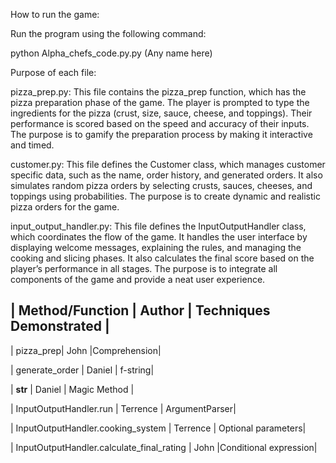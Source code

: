 How to run the game:

Run the program using the following command:

python Alpha_chefs_code.py.py (Any name here)

Purpose of each file:

pizza_prep.py:
This file contains the pizza_prep function, which has the pizza preparation phase of the game. The player is prompted to type the ingredients for the pizza (crust, size, sauce, cheese, and toppings). Their performance is scored based on the speed and accuracy of their inputs. The purpose is to gamify the preparation process by making it interactive and timed.

customer.py:
This file defines the Customer class, which manages customer specific data, such as the name, order history, and generated orders. It also simulates random pizza orders by selecting crusts, sauces, cheeses, and toppings using probabilities. The purpose is to create dynamic and realistic pizza orders for the game.

input_output_handler.py:
This file defines the InputOutputHandler class, which coordinates the flow of the game. It handles the user interface by displaying welcome messages, explaining the rules, and managing the cooking and slicing phases. It also calculates the final score based on the player’s performance in all stages. The purpose is to integrate all components of the game and provide a neat user experience.


| Method/Function    | Author |  Techniques Demonstrated |
-----------------------------------------------------------
| pizza_prep| John   |Comprehension|

| generate_order | Daniel | f-string|

| __str__ | Daniel | Magic Method |

| InputOutputHandler.run | Terrence | ArgumentParser|

| InputOutputHandler.cooking_system | Terrence  | Optional parameters|

| InputOutputHandler.calculate_final_rating | John |Conditional expression|

